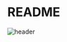 # README

![header](https://capsule-render.vercel.app/api?type=venom&color=0:8871e5,100:b678c4&height=300&section=header&text=박형준의프로젝트&fontSize=90)
